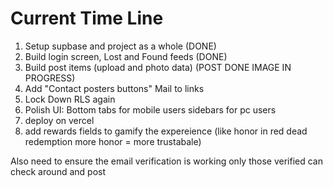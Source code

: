 # Current Time Line

1. Setup supbase and project as a whole (DONE)
2. Build login screen, Lost and Found feeds (DONE)
3. Build post items (upload and photo data) (POST DONE IMAGE IN PROGRESS)
4. Add "Contact posters buttons" Mail to links 
5. Lock Down RLS again 
6. Polish UI: Bottom tabs for mobile users sidebars for pc users 
7. deploy on vercel 
8. add rewards fields to gamify the expereience (like honor in red dead redemption more honor = more trustabale)

Also need to ensure the email verification is working only those verified can check around and post 